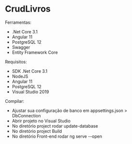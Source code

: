 # CrudLivros

Ferramentas:

 * .Net Core 3.1
 * Angular 11
 * PostgreSQL 12
 * Swagger
 * Entity Framework Core
 
Requisitos:

 * SDK .Net Core 3.1
 * NodeJS
 * Angular 11
 * PostgreSQL 12
 * Visual Studio 2019
 
Compilar:

 * Ajustar sua configuração de banco em appsettings.json > DbConnection
 * Abrir projeto no Visual Studio
 * No diretório project rodar update-database
 * No diretório project Build
 * No diretório Front-end rodar ng serve --open
